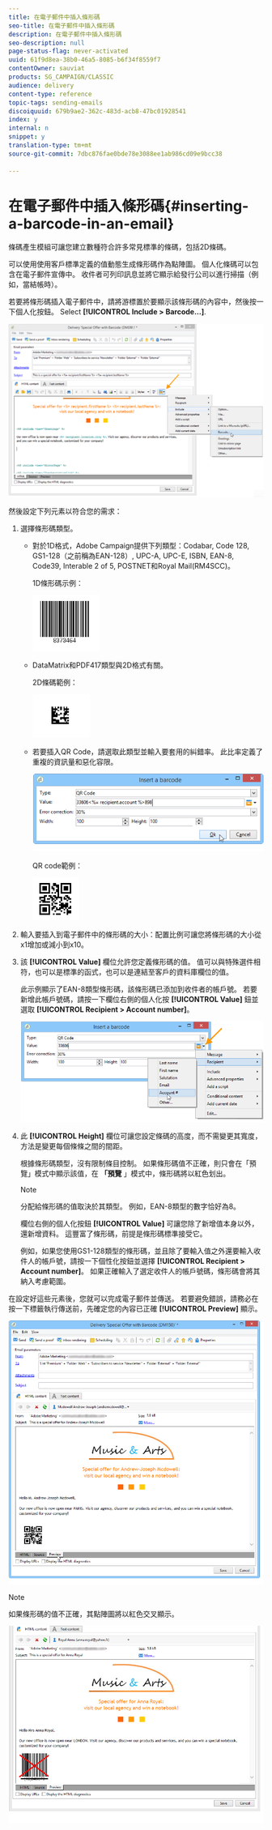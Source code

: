 ```yaml
---
title: 在電子郵件中插入條形碼
seo-title: 在電子郵件中插入條形碼
description: 在電子郵件中插入條形碼
seo-description: null
page-status-flag: never-activated
uuid: 61f9d8ea-38b0-46a5-8085-b6f34f8559f7
contentOwner: sauviat
products: SG_CAMPAIGN/CLASSIC
audience: delivery
content-type: reference
topic-tags: sending-emails
discoiquuid: 679b9ae2-362c-483d-acb8-47bc01928541
index: y
internal: n
snippet: y
translation-type: tm+mt
source-git-commit: 7dbc876fae0bde78e3088ee1ab986cd09e9bcc38

---
```



# 在電子郵件中插入條形碼{#inserting-a-barcode-in-an-email}

條碼產生模組可讓您建立數種符合許多常見標準的條碼，包括2D條碼。

可以使用使用客戶標準定義的值動態生成條形碼作為點陣圖。 個人化條碼可以包含在電子郵件宣傳中。 收件者可列印訊息並將它顯示給發行公司以進行掃描（例如，當結帳時）。

若要將條形碼插入電子郵件中，請將游標置於要顯示該條形碼的內容中，然後按一下個人化按鈕。 Select **[!UICONTROL Include > Barcode...]**.

![](assets/barcode_insert_14.png)

然後設定下列元素以符合您的需求：

1. 選擇條形碼類型。

   * 對於1D格式，Adobe Campaign提供下列類型：Codabar, Code 128, GS1-128（之前稱為EAN-128）, UPC-A, UPC-E, ISBN, EAN-8, Code39, Interable 2 of 5, POSTNET和Royal Mail(RM4SCC)。

      1D條形碼示例：

      ![](assets/barcode_insert_08.png)

   * DataMatrix和PDF417類型與2D格式有關。

      2D條碼範例：

      ![](assets/barcode_insert_09.png)

   * 若要插入QR Code，請選取此類型並輸入要套用的糾錯率。 此比率定義了重複的資訊量和惡化容限。

      ![](assets/barcode_insert_06.png)

      QR code範例：

      ![](assets/barcode_insert_12.png)

1. 輸入要插入到電子郵件中的條形碼的大小：配置比例可讓您將條形碼的大小從x1增加或減小到x10。
1. 該 **[!UICONTROL Value]** 欄位允許您定義條形碼的值。 值可以與特殊選件相符，也可以是標準的函式，也可以是連結至客戶的資料庫欄位的值。

   此示例顯示了EAN-8類型條形碼，該條形碼已添加到收件者的帳戶號。 若要新增此帳戶號碼，請按一下欄位右側的個人化按 **[!UICONTROL Value]** 鈕並選取 **[!UICONTROL Recipient > Account number]**。

   ![](assets/barcode_insert_15.png)

1. 此 **[!UICONTROL Height]** 欄位可讓您設定條碼的高度，而不需變更其寬度，方法是變更每個條條之間的間距。

   根據條形碼類型，沒有限制條目控制。 如果條形碼值不正確，則只會在「預覽」模式中顯示該值，在 **「預覽** 」模式中，條形碼將以紅色划出。

   >[!NOTE]
   >
   >分配給條形碼的值取決於其類型。 例如，EAN-8類型的數字恰好為8。
   >
   >欄位右側的個人化按鈕 **[!UICONTROL Value]** 可讓您除了新增值本身以外，還新增資料。 這豐富了條形碼，前提是條形碼標準接受它。
   >
   >例如，如果您使用GS1-128類型的條形碼，並且除了要輸入值之外還要輸入收件人的帳戶號，請按一下個性化按鈕並選擇 **[!UICONTROL Recipient > Account number]**。 如果正確輸入了選定收件人的帳戶號碼，條形碼會將其納入考慮範圍。

在設定好這些元素後，您就可以完成電子郵件並傳送。 若要避免錯誤，請務必在按一下標籤執行傳送前，先確定您的內容已正確 **[!UICONTROL Preview]** 顯示。

![](assets/barcode_insert_10.png)

>[!NOTE]
>
>如果條形碼的值不正確，其點陣圖將以紅色交叉顯示。

![](assets/barcode_insert_11.png)
